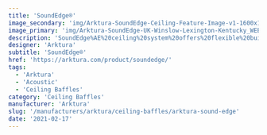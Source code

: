 ```yaml
---
title: 'SoundEdge®'
image_secondary: 'img/Arktura-SoundEdge-Ceiling-Feature-Image-v1-1600x1600.png'
image_primary: 'img/Arktura-SoundEdge-UK-Winslow-Lexington-Kentucky_WEB_1-scaled.jpg'
description: 'SoundEdge%AE%20ceiling%20system%20offers%20flexible%20building%20blocks%20to%20easily%20achieve%20enhanced%20acoustical%20performance%20and%20design%20effects.%20Its%20modular%20single%20fin%20design%2C%20available%20in%20a%20multitude%20of%20lengths%20and%20depths%2C%20is%20easy%20to%20install%2C%20and%20can%20be%20mixed%20and%20matched%20in%20numerous%20configurations.%20SoundEdge%AE%20is%20constructed%20from%20our%20Soft%20Sound%AE%20acoustical%20material%20%28100%25%20PET%20plastic%20with%20up%20to%2060%25%20recycled%20content%29%20to%20drastically%20reduce%20sound%20reverberation.'
designer: 'Arktura'
subtitle: 'SoundEdge®'
href: 'https://arktura.com/product/soundedge/'
tags:
  - 'Arktura'
  - 'Acoustic'
  - 'Ceiling Baffles'
category: 'Ceiling Baffles'
manufacturer: 'Arktura'
slug: '/manufacturers/arktura/ceiling-baffles/arktura-sound-edge'
date: '2021-02-17'
---
```

